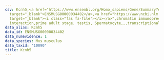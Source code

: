 ```yaml
---
csv: Kcnh5,<a href="https://www.ensembl.org/Homo_sapiens/Gene/Summary?db=core;g=ENSMUSG00000034402"
  target="_blank">ENSMUSG00000034402</a>,<a href="https://www.ncbi.nlm.nih.gov/pubmed/25450459"
  target="_blank"><i class="fas fa-file"></i></a>",chromatin immunoprecipitation assay,direct
  interaction,prime adult stage, testis, Spermatocyte,,,transcriptional regulation,
data_alias: Kcnh5
data_id: ENSMUSG00000034402
data_numevidence: 1
data_species: Mus musculus
data_taxid: '10090'
title: Kcnh5
---
```


